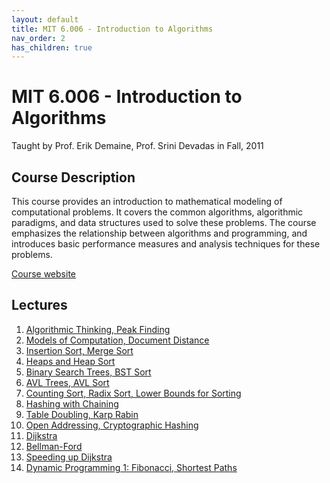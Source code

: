```yaml
---
layout: default
title: MIT 6.006 - Introduction to Algorithms
nav_order: 2
has_children: true
---
```


# MIT 6.006 - Introduction to Algorithms
Taught by Prof. Erik Demaine, Prof. Srini Devadas in Fall, 2011

## Course Description
This course provides an introduction to mathematical modeling of 
computational problems. It covers the common algorithms, algorithmic 
paradigms, and data structures used to solve these problems. The course 
emphasizes the relationship between algorithms and programming, and 
introduces basic performance measures and analysis techniques for these 
problems.

[Course website](https://ocw.mit.edu/courses/6-006-introduction-to-algorithms-fall-2011/)

## Lectures
1. [Algorithmic Thinking, Peak Finding](./lec1.md)
2. [Models of Computation, Document Distance](./lec2.md)
3. [Insertion Sort, Merge Sort](./lec3.md)
4. [Heaps and Heap Sort](./lec4.md)
5. [Binary Search Trees, BST Sort](./lec5.md)
6. [AVL Trees, AVL Sort](./lec6.md)
7. [Counting Sort, Radix Sort, Lower Bounds for Sorting](./lec7.md)
8. [Hashing with Chaining](./lec8.md)
9. [Table Doubling, Karp Rabin](./lec9.md)
10. [Open Addressing, Cryptographic Hashing](./lec10.md)
16. [Dijkstra](./lec16.md)
17. [Bellman-Ford](./lec17.md)
18. [Speeding up Dijkstra](./lec18.md)
19. [Dynamic Programming 1: Fibonacci, Shortest Paths](./lec19.md)